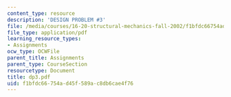 ```yaml
---
content_type: resource
description: 'DESIGN PROBLEM #3'
file: /media/courses/16-20-structural-mechanics-fall-2002/f1bfdc66754ad45f589ac8db6cae4f76_dp3.pdf
file_type: application/pdf
learning_resource_types:
- Assignments
ocw_type: OCWFile
parent_title: Assignments
parent_type: CourseSection
resourcetype: Document
title: dp3.pdf
uid: f1bfdc66-754a-d45f-589a-c8db6cae4f76
---
```


